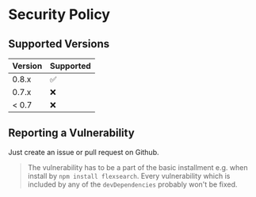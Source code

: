 # Security Policy

## Supported Versions

| Version | Supported          |
| ------- | ------------------ |
| 0.8.x   | :white_check_mark: |
| 0.7.x   | :x:                |
| < 0.7   | :x:                |

## Reporting a Vulnerability

Just create an issue or pull request on Github.

> The vulnerability has to be a part of the basic installment e.g. when install by `npm install flexsearch`.
> Every vulnerability which is included by any of the `devDependencies` probably won't be fixed.
